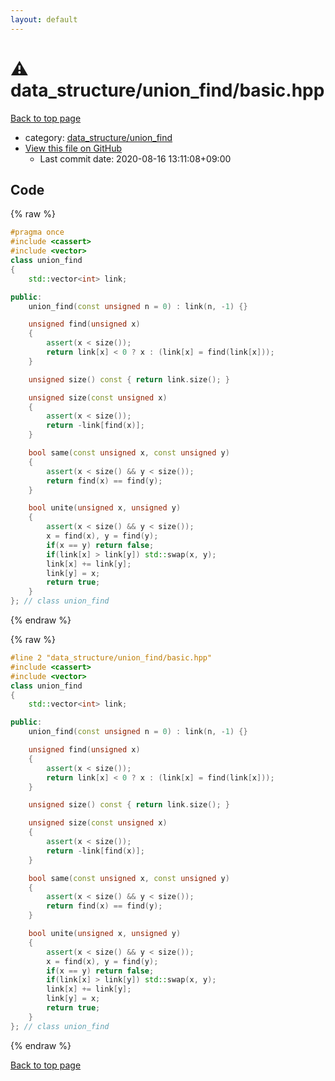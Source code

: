```yaml
---
layout: default
---
```


<!-- mathjax config similar to math.stackexchange -->
<script type="text/javascript" async
  src="https://cdnjs.cloudflare.com/ajax/libs/mathjax/2.7.5/MathJax.js?config=TeX-MML-AM_CHTML">
</script>
<script type="text/x-mathjax-config">
  MathJax.Hub.Config({
    TeX: { equationNumbers: { autoNumber: "AMS" }},
    tex2jax: {
      inlineMath: [ ['$','$'] ],
      processEscapes: true
    },
    "HTML-CSS": { matchFontHeight: false },
    displayAlign: "left",
    displayIndent: "2em"
  });
</script>

<script type="text/javascript" src="https://cdnjs.cloudflare.com/ajax/libs/jquery/3.4.1/jquery.min.js"></script>
<script src="https://cdn.jsdelivr.net/npm/jquery-balloon-js@1.1.2/jquery.balloon.min.js" integrity="sha256-ZEYs9VrgAeNuPvs15E39OsyOJaIkXEEt10fzxJ20+2I=" crossorigin="anonymous"></script>
<script type="text/javascript" src="../../../assets/js/copy-button.js"></script>
<link rel="stylesheet" href="../../../assets/css/copy-button.css" />


# :warning: data_structure/union_find/basic.hpp

<a href="../../../index.html">Back to top page</a>

* category: <a href="../../../index.html#179a1779a4b5d0e82b6c0fb4370c45e9">data_structure/union_find</a>
* <a href="{{ site.github.repository_url }}/blob/master/data_structure/union_find/basic.hpp">View this file on GitHub</a>
    - Last commit date: 2020-08-16 13:11:08+09:00




## Code

<a id="unbundled"></a>
{% raw %}
```cpp
#pragma once
#include <cassert>
#include <vector>
class union_find
{
    std::vector<int> link;

public:
    union_find(const unsigned n = 0) : link(n, -1) {}

    unsigned find(unsigned x)
    {
        assert(x < size());
        return link[x] < 0 ? x : (link[x] = find(link[x]));
    }

    unsigned size() const { return link.size(); }

    unsigned size(const unsigned x)
    {
        assert(x < size());
        return -link[find(x)];
    }

    bool same(const unsigned x, const unsigned y)
    {
        assert(x < size() && y < size());
        return find(x) == find(y);
    }

    bool unite(unsigned x, unsigned y)
    {
        assert(x < size() && y < size());
        x = find(x), y = find(y);
        if(x == y) return false;
        if(link[x] > link[y]) std::swap(x, y);
        link[x] += link[y];
        link[y] = x;
        return true;
    }
}; // class union_find

```
{% endraw %}

<a id="bundled"></a>
{% raw %}
```cpp
#line 2 "data_structure/union_find/basic.hpp"
#include <cassert>
#include <vector>
class union_find
{
    std::vector<int> link;

public:
    union_find(const unsigned n = 0) : link(n, -1) {}

    unsigned find(unsigned x)
    {
        assert(x < size());
        return link[x] < 0 ? x : (link[x] = find(link[x]));
    }

    unsigned size() const { return link.size(); }

    unsigned size(const unsigned x)
    {
        assert(x < size());
        return -link[find(x)];
    }

    bool same(const unsigned x, const unsigned y)
    {
        assert(x < size() && y < size());
        return find(x) == find(y);
    }

    bool unite(unsigned x, unsigned y)
    {
        assert(x < size() && y < size());
        x = find(x), y = find(y);
        if(x == y) return false;
        if(link[x] > link[y]) std::swap(x, y);
        link[x] += link[y];
        link[y] = x;
        return true;
    }
}; // class union_find

```
{% endraw %}

<a href="../../../index.html">Back to top page</a>

